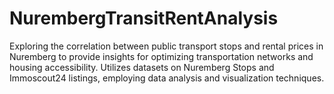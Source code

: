 # NurembergTransitRentAnalysis
Exploring the correlation between public transport stops and rental prices in Nuremberg to provide insights for optimizing transportation networks and housing accessibility. Utilizes datasets on Nuremberg Stops and Immoscout24 listings, employing data analysis and visualization techniques.
